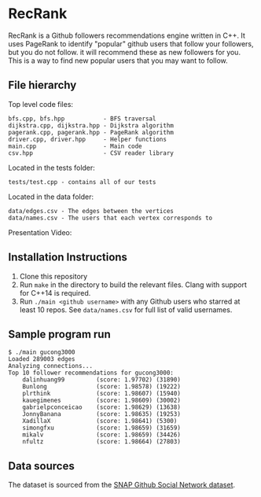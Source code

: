 # RecRank

RecRank is a Github followers recommendations engine written in C++. It uses
PageRank to identify "popular" github users that follow your followers, but you
do not follow. it will recommend these as new followers for you. This is a way
to find new popular users that you may want to follow.

## File hierarchy

Top level code files:
```
bfs.cpp, bfs.hpp           - BFS traversal
dijkstra.cpp, dijkstra.hpp - Dijkstra algorithm
pagerank.cpp, pagerank.hpp - PageRank algorithm
driver.cpp, driver.hpp     - Helper functions
main.cpp                   - Main code
csv.hpp                    - CSV reader library
```

Located in the tests folder:
```
tests/test.cpp - contains all of our tests
```

Located in the data folder:
```
data/edges.csv - The edges between the vertices
data/names.csv - The users that each vertex corresponds to
```

Presentation Video:

## Installation Instructions

1. Clone this repository
2. Run `make` in the directory to build the relevant files. Clang with support
   for C++14 is required.
3. Run `./main <github username>` with any Github users who starred at least 10
   repos. See `data/names.csv` for full list of valid usernames.

## Sample program run

```
$ ./main gucong3000
Loaded 289003 edges
Analyzing connections...
Top 10 follower recommendations for gucong3000:
    dalinhuang99         (score: 1.97702) (31890)
    Bunlong              (score: 1.98578) (19222)
    plrthink             (score: 1.98607) (15940)
    kauegimenes          (score: 1.98609) (30002)
    gabrielpconceicao    (score: 1.98629) (13638)
    JonnyBanana          (score: 1.98635) (19253)
    XadillaX             (score: 1.98641) (5300)
    simongfxu            (score: 1.98659) (31659)
    mikalv               (score: 1.98659) (34426)
    nfultz               (score: 1.98664) (27803)
```

## Data sources

The dataset is sourced from the [SNAP Github Social Network
dataset](https://snap.stanford.edu/data/github-social.html).
